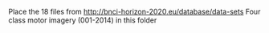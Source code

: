 
Place the 18 files from http://bnci-horizon-2020.eu/database/data-sets Four class motor imagery (001-2014) in this folder
